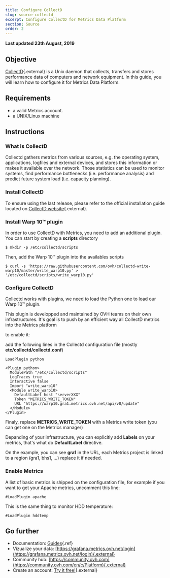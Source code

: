 ```yaml
---
title: Configure CollectD
slug: source-collectd
excerpt: Configure CollectD for Metrics Data Platform
section: Source
order: 2
---
```

**Last updated 23th August, 2019**

## Objective

[CollectD](https://collectd.org/){.external} is a Unix daemon that collects, transfers and stores performance data of computers and network equipment. In this guide, you will learn how to configure it for Metrics Data Platform.

## Requirements

- a valid Metrics account.
- a UNIX/Linux machine

## Instructions

### What is CollectD

Collectd gathers metrics from various sources, e.g. the operating system, applications, logfiles and external devices, and stores this information or makes it available over the network.
Those statistics can be used to monitor systems, find performance bottlenecks (i.e. performance analysis) and predict future system load (i.e. capacity planning).

### Install CollectD

To ensure using the last release, please refer to the official installation guide located on [CollectD website](https://collectd.org/download.shtml){.external}.

### Install Warp 10™ plugin

In order to use CollectD with Metrics, you need to add an additional plugin. You can start by creating a __scripts__ directory

```shell-session
$ mkdir -p /etc/collectd/scripts
```

Then, add the Warp 10™ plugin into the availables scripts

```shell-session
$ curl -s 'https://raw.githubusercontent.com/ovh/collectd-write-warp10/master/write_warp10.py' > '/etc/collectd/scripts/write_warp10.py'
```

### Configure CollectD

Collectd works with plugins, we need to load the Python one to load our Warp 10™ plugin.

This plugin is developped and maintained by OVH teams on their own infrastructures. It's goal is to push by an efficient way all CollectD metrics into the Metrics platform

to enable it:

add the following lines in the Collectd configuration file (mostly __etc/collectd/collectd.conf__)

```text
LoadPlugin python

<Plugin python>
  ModulePath "/etc/collectd/scripts"
  LogTraces true
  Interactive false
  Import "write_warp10"
  <Module write_warp10>
    DefaultLabel host "serverXXX"
    Token "METRICS_WRITE_TOKEN"
    URL "https://warp10.gra1.metrics.ovh.net/api/v0/update"
  </Module>
</Plugin>
```

Finaly, replace **METRICS_WRITE_TOKEN** with a Metrics write token (you can get one on the Metrics manager)

Depanding of your infrastructure, you can explicitly add **Labels** on your metrics, that's what do __DefaultLabel__ directive.

On the example, you can see **gra1** in the URL, each Metrics project is linked to a region (gra1, bhs1, ...) replace it if needed.

### Enable Metrics

A list of basic metrics is shipped on the configuration file, for example if you want to get your Apache metrics, uncomment this line:

```text
#LoadPlugin apache
```

This is the same thing to monitor HDD temperature:

```text
#LoadPlugin hddtemp
```

## Go further

- Documentation: [Guides](../product.en-gb.md){.ref}
- Vizualize your data: [https://grafana.metrics.ovh.net/login](https://grafana.metrics.ovh.net/login){.external}
- Community hub: [https://community.ovh.com](https://community.ovh.com/en/c/Platform){.external}
- Create an account: [Try it free!](https://www.ovh.com/fr/order/express/#/new/express/resume?products=~%28~%28planCode~%27metrics-free-trial~configuration~%28~%28label~%27region~values~%28~%27gra1%29%29%29~option~%28~%29~quantity~1~productId~%27metrics%29%29&paymentMeanRequired=0){.external}

